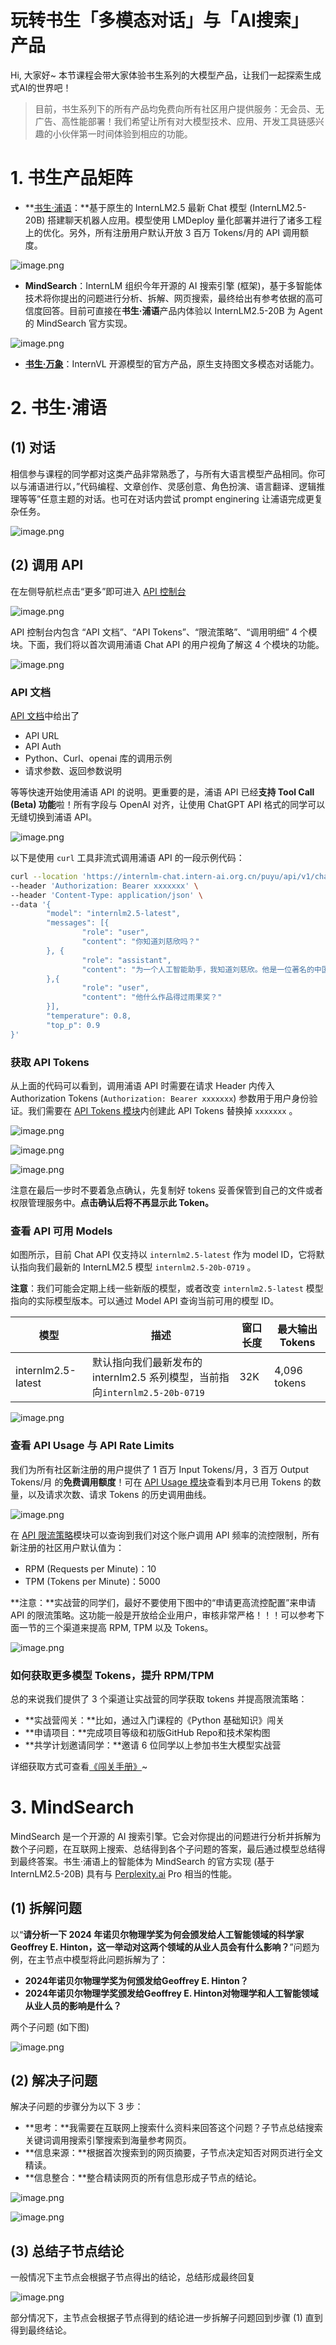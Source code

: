 # 玩转书生「多模态对话」与「AI搜索」产品

Hi, 大家好~ 本节课程会带大家体验书生系列的大模型产品，让我们一起探索生成式AI的世界吧！

> 目前，书生系列下的所有产品均免费向所有社区用户提供服务：无会员、无广告、高性能部署！我们希望让所有对大模型技术、应用、开发工具链感兴趣的小伙伴第一时间体验到相应的功能。
> 

# 1. 书生产品矩阵

- **[书生·浦语](https://internlm-chat.intern-ai.org.cn/)：**基于原生的 InternLM2.5 最新 Chat 模型 (InternLM2.5-20B) 搭建聊天机器人应用。模型使用 LMDeploy 量化部署并进行了诸多工程上的优化。另外，所有注册用户默认开放 3 百万 Tokens/月的 API 调用额度。

![image.png](./img/image.png)

- **MindSearch**：InternLM 组织今年开源的 AI 搜索引擎 (框架)，基于多智能体技术将你提出的问题进行分析、拆解、网页搜索，最终给出有参考依据的高可信度回答。目前可直接在**书生·浦语**产品内体验以 InternLM2.5-20B 为 Agent 的 MindSearch 官方实现。

![image.png](./img/image%201.png)

- [**书生·万象**](https://internvl.opengvlab.com/)：InternVL 开源模型的官方产品，原生支持图文多模态对话能力。

# 2. 书生·浦语

## (1) 对话

相信参与课程的同学都对这类产品非常熟悉了，与所有大语言模型产品相同。你可以与浦语进行以，”代码编程、文章创作、灵感创意、角色扮演、语言翻译、逻辑推理等等”任意主题的对话。也可在对话内尝试 prompt enginering 让浦语完成更复杂任务。

![image.png](./img/image%202.png)

## (2) 调用 API

在左侧导航栏点击“更多”即可进入 [API 控制台](https://internlm.intern-ai.org.cn/api/document)

![image.png](./img/image%203.png)

API 控制台内包含 “API 文档”、“API Tokens”、“限流策略”、“调用明细” 4 个模块。下面，我们将以首次调用浦语 Chat API 的用户视角了解这 4 个模块的功能。

![image.png](./img/image%204.png)

### API 文档

[API 文档](https://internlm.intern-ai.org.cn/api/document)中给出了

- API URL
- API Auth
- Python、Curl、openai 库的调用示例
- 请求参数、返回参数说明

等等快速开始使用浦语 API 的说明。更重要的是，浦语 API 已经**支持 Tool Call (Beta) 功能**啦！所有字段与 OpenAI 对齐，让使用 ChatGPT API 格式的同学可以无缝切换到浦语 API。

![image.png](./img/image%205.png)

以下是使用 `curl` 工具非流式调用浦语 API 的一段示例代码：

```bash
curl --location 'https://internlm-chat.intern-ai.org.cn/puyu/api/v1/chat/completions' \
--header 'Authorization: Bearer xxxxxxx' \
--header 'Content-Type: application/json' \
--data '{
        "model": "internlm2.5-latest",  
        "messages": [{
                "role": "user",
                "content": "你知道刘慈欣吗？"
        }, {
                "role": "assistant",
                "content": "为一个人工智能助手，我知道刘慈欣。他是一位著名的中国科幻小说家和工程师，曾经获得过多项奖项，包括雨果奖、星云奖等。"
        },{
                "role": "user",
                "content": "他什么作品得过雨果奖？"
        }],
        "temperature": 0.8,
        "top_p": 0.9
}'
```

### 获取 API Tokens

从上面的代码可以看到，调用浦语 API 时需要在请求 Header 内传入 Authorization Tokens (`Authorization: Bearer xxxxxxx`) 参数用于用户身份验证。我们需要在 [API Tokens 模块](https://internlm.intern-ai.org.cn/api/tokens)内创建此 API Tokens 替换掉 `xxxxxxx` 。

![image.png](./img/image%206.png)

![image.png](./img/image%207.png)

![image.png](./img/image%208.png)

注意在最后一步时不要着急点确认，先复制好 tokens 妥善保管到自己的文件或者权限管理服务中。**点击确认后将不再显示此 Token。**

### 查看 API 可用 Models

如图所示，目前 Chat API 仅支持以 `internlm2.5-latest` 作为 model ID，它将默认指向我们最新的 InternLM2.5 模型 `internlm2.5-20b-0719` 。

**注意**：我们可能会定期上线一些新版的模型，或者改变 `internlm2.5-latest`  模型指向的实际模型版本。可以通过 Model API 查询当前可用的模型 ID。

| 模型 | 描述 | 窗口长度 | 最大输出 Tokens |
| --- | --- | --- | --- |
| internlm2.5-latest | 默认指向我们最新发布的 internlm2.5 系列模型，当前指向`internlm2.5-20b-0719` | 32K | 4,096 tokens |

![image.png](./img/image%209.png)

### 查看 API Usage 与 API Rate Limits

我们为所有社区新注册的用户提供了 1 百万 Input Tokens/月，3 百万 Output Tokens/月 的**免费调用额度**！可在 [API Usage 模块](https://internlm.intern-ai.org.cn/api/callDetail)查看到本月已用 Tokens 的数量，以及请求次数、请求 Tokens 的历史调用曲线。

![image.png](./img/image%2010.png)

在 [API 限流策略](https://internlm.intern-ai.org.cn/api/strategy)模块可以查询到我们对这个账户调用 API 频率的流控限制，所有新注册的社区用户默认值为：

- RPM (Requests per Minute)：10
- TPM (Tokens per Minute)：5000

**注意：**实战营的同学们，最好不要使用下图中的“申请更高流控配置”来申请 API 的限流策略。这功能一般是开放给企业用户，审核非常严格！！！可以参考下面一节的三个渠道来提高 RPM, TPM 以及 Tokens。

![image.png](./img/image%2011.png)

### 如何获取更多模型 Tokens，提升 RPM/TPM

总的来说我们提供了 3 个渠道让实战营的同学获取 tokens 并提高限流策略：

- **实战营闯关：**比如，通过入门课程的《Python 基础知识》闯关
- **申请项目：**完成项目等级和初版GitHub Repo和技术架构图
- **共学计划邀请同学：**邀请 6 位同学以上参加书生大模型实战营

详细获取方式可查看[《闯关手册》](https://aicarrier.feishu.cn/wiki/QtJnweAW1iFl8LkoMKGcsUS9nld)~

# 3. MindSearch

MindSearch 是一个开源的 AI 搜索引擎。它会对你提出的问题进行分析并拆解为数个子问题，在互联网上搜索、总结得到各个子问题的答案，最后通过模型总结得到最终答案。书生·浦语上的智能体为 MindSearch 的官方实现 (基于 InternLM2.5-20B) 具有与 [Perplexity.ai](http://perplexity.ai/) Pro 相当的性能。

## (1) 拆解问题

以“**请分析一下 2024 年诺贝尔物理学奖为何会颁发给人工智能领域的科学家 Geoffrey E. Hinton，这一举动对这两个领域的从业人员会有什么影响？**”问题为例，在主节点中模型将此问题拆解为了：

- **2024年诺贝尔物理学奖为何颁发给Geoffrey E. Hinton？**
- **2024年诺贝尔物理学奖颁发给Geoffrey E. Hinton对物理学和人工智能领域从业人员的影响是什么？**

两个子问题 (如下图)

![image.png](./img/image%2012.png)

## (2) 解决子问题

解决子问题的步骤分为以下 3 步：

- **思考：**我需要在互联网上搜索什么资料来回答这个问题？子节点总结搜索关键词调用搜索引擎搜索到海量参考网页。
- **信息来源：**根据首次搜索到的网页摘要，子节点决定知否对网页进行全文精读。
- **信息整合：**整合精读网页的所有信息形成子节点的结论。

![image.png](./img/image%2013.png)

![image.png](./img/image%2014.png)

## (3) 总结子节点结论

一般情况下主节点会根据子节点得出的结论，总结形成最终回复

![image.png](./img/image%2015.png)

部分情况下，主节点会根据子节点得到的结论进一步拆解子问题回到步骤 (1) 直到得到最终结论。
